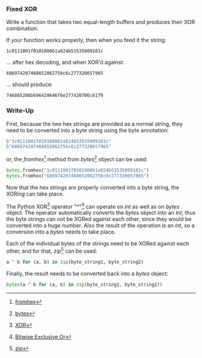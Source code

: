 ### Fixed XOR

Write a function that takes two equal-length buffers and produces their XOR combination.

If your function works properly, then when you feed it the string:

```
1c0111001f010100061a024b53535009181c
```

... after hex decoding, and when XOR'd against:

```
686974207468652062756c6c277320657965
```

... should produce:

```
746865206b696420646f6e277420706c6179
```

### Write-Up

First, because the two hex strings are provided as a normal string, they need to be converted into a byte string using the byte annotation:

```python
b"1c0111001f010100061a024b53535009181c"
b"686974207468652062756c6c277320657965"
```

or, the *fromhex*[^1] method from *bytes*[^2] object can be used:

```python
bytes.fromhex("1c0111001f010100061a024b53535009181c")
bytes.fromhex("686974207468652062756c6c277320657965")
```

Now that the hex strings are properly converted into a byte string, the XORing can take place.

The Python XOR[^3] operator "**\^**"[^4] can operate on *int* as well as on *bytes* object. The operator automatically converts the *bytes* object into an *int*, thus the byte strings can not be XORed against each other, since they would be converted into a huge number. Also the result of the operation is an *int*, so a conversion into a *bytes* needs to take place.

Each of the individual bytes of the strings need to be XORed against each other, and for that, *zip*[^5] can be used:

```python
a ^ b for (a, b) in zip(byte_string1, byte_string2)
```

Finally, the result needs to be converted back into a *bytes* object:

```python
bytes(a ^ b for (a, b) in zip(byte_string1, byte_string2))
```

[^1]: [fromhex](https://docs.python.org/3/library/stdtypes.html)

[^2]: [bytes](https://docs.python.org/3/library/stdtypes.html)

[^3]: [XOR](https://en.wikipedia.org/wiki/Exclusive_or)

[^4]: [Bitwise Exclusive Or](https://docs.python.org/3/library/operator.html)

[^5]: [zip](https://docs.python.org/3/library/functions.html#zip)
